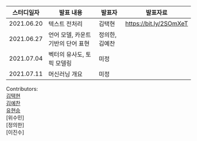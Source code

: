 스터디일자|발표 내용|발표자|발표자료|
|------|----------|----|-----|
|2021.06.20|텍스트 전처리|김택현|https://bit.ly/2SOmXeT|
|2021.06.27|언어 모델, 카운트 기반의 단어 표현|정의한, 김예찬| |
|2021.07.04|벡터의 유사도, 토픽 모델링|미정||
|2021.07.11|머신러닝 개요|미정||

Contributors: \
[김택현](https://github.com/dobbytk) \
[김예찬](https://github.com/pterons) \
[유현승](https://github.com/hyunicecream) \
[위수민] \
[정의한] \
[이진수]
